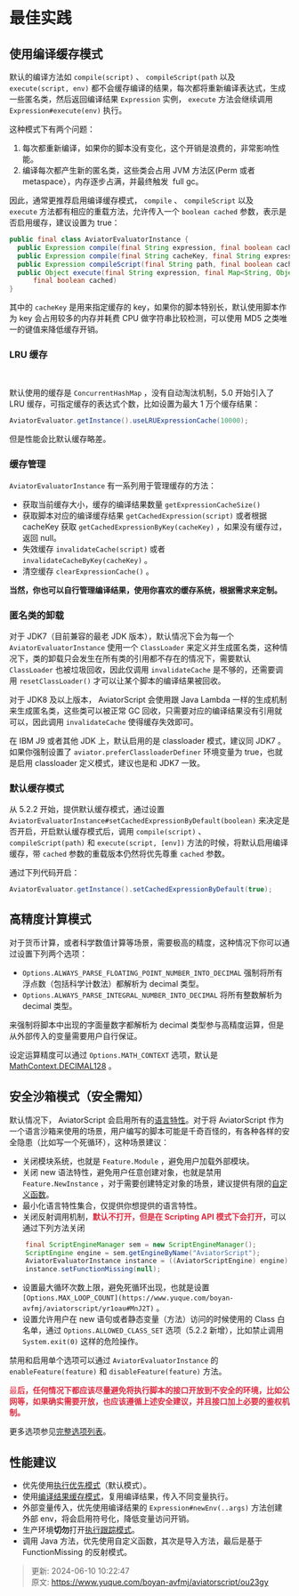 # 最佳实践



## 使用编译缓存模式


默认的编译方法如 `compile(script)` 、 `compileScript(path` 以及 `execute(script, env)` 都不会缓存编译的结果，每次都将重新编译表达式，生成一些匿名类，然后返回编译结果 `Expression` 实例， `execute` 方法会继续调用 `Expression#execute(env)` 执行。



这种模式下有两个问题：

1. 每次都重新编译，如果你的脚本没有变化，这个开销是浪费的，非常影响性能。
2. 编译每次都产生新的匿名类，这些类会占用 JVM 方法区(Perm 或者 metaspace），内存逐步占满，并最终触发  full gc。



因此，通常更推荐启用编译缓存模式， `compile` 、 `compileScript` 以及 `execute` 方法都有相应的重载方法，允许传入一个 `boolean cached` 参数，表示是否启用缓存，建议设置为 true：



```java
public final class AviatorEvaluatorInstance {
  public Expression compile(final String expression, final boolean cached)
  public Expression compile(final String cacheKey, final String expression, final boolean cached)
  public Expression compileScript(final String path, final boolean cached) throws IOException
  public Object execute(final String expression, final Map<String, Object> env,
      final boolean cached)      
}
```



其中的 `cacheKey` 是用来指定缓存的 key，如果你的脚本特别长，默认使用脚本作为 key 会占用较多的内存并耗费 CPU 做字符串比较检测，可以使用 MD5 之类唯一的键值来降低缓存开销。





### LRU 缓存
 

默认使用的缓存是 `ConcurrentHashMap` ，没有自动淘汰机制，5.0 开始引入了 LRU 缓存，可指定缓存的表达式个数，比如设置为最大 1 万个缓存结果：



```java
AviatorEvaluator.getInstance().useLRUExpressionCache(10000);
```

但是性能会比默认缓存略差。



### 缓存管理


`AviatorEvaluatorInstance` 有一系列用于管理缓存的方法：

+ 获取当前缓存大小，缓存的编译结果数量 `getExpressionCacheSize()` 
+ 获取脚本对应的编译缓存结果 `getCachedExpression(script)` 或者根据 cacheKey 获取 `getCachedExpressionByKey(cacheKey)` ，如果没有缓存过，返回 null。
+ 失效缓存 `invalidateCache(script)` 或者 `invalidateCacheByKey(cacheKey)` 。
+ 清空缓存 `clearExpressionCache()` 。



**当然，你也可以自行管理编译结果，使用你喜欢的缓存系统，根据需求来定制。**



### 匿名类的卸载
对于 JDK7（目前兼容的最老 JDK 版本），默认情况下会为每一个 `AviatorEvaluatorInstance` 使用一个 `ClassLoader` 来定义并生成匿名类，这种情况下，类的卸载只会发生在所有类的引用都不存在的情况下，需要默认 `ClassLoader` 也被垃圾回收，因此仅调用 `invalidateCache` 是不够的，还需要调用 `resetClassLoader()` 才可以让某个脚本的编译结果被回收。



对于 JDK8 及以上版本， AviatorScript 会使用跟 Java Lambda 一样的生成机制来生成匿名类，这些类可以被正常 GC 回收，只需要对应的编译结果没有引用就可以，因此调用 `invalidateCache` 使得缓存失效即可。



在 IBM J9 或者其他 JDK 上，默认启用的是 classloader 模式，建议同 JDK7 。如果你强制设置了 `aviator.preferClassloaderDefiner` 环境变量为 true，也就是启用 classloader 定义模式，建议也是和 JDK7 一致。



### 默认缓存模式


从 5.2.2 开始，提供默认缓存模式，通过设置 `AviatorEvaluatorInstance#setCachedExpressionByDefault(boolean)` 来决定是否开启，开启默认缓存模式后，调用 `compile(script)` 、 `compileScript(path)` 和 `execute(script, [env])` 方法的时候，将默认启用编译缓存，带 `cached` 参数的重载版本仍然将优先尊重  `cached` 参数。



通过下列代码开启：



```java
AviatorEvaluator.getInstance().setCachedExpressionByDefault(true);
```



## 高精度计算模式


对于货币计算，或者科学数值计算等场景，需要极高的精度，这种情况下你可以通过设置下列两个选项：



+ `Options.ALWAYS_PARSE_FLOATING_POINT_NUMBER_INTO_DECIMAL` 强制将所有浮点数（包括科学计数法）都解析为 decimal 类型。
+ `Options.ALWAYS_PARSE_INTEGRAL_NUMBER_INTO_DECIMAL` 将所有整数解析为 decimal 类型。



来强制将脚本中出现的字面量数字都解析为 decimal 类型参与高精度运算，但是从外部传入的变量需要用户自行保证。



设定运算精度可以通过 `Options.MATH_CONTEXT` 选项，默认是 [MathContext.DECIMAL128](https://docs.oracle.com/javase/7/docs/api/java/math/MathContext.html#DECIMAL128) 。



## 安全沙箱模式（安全需知）


默认情况下， AviatorScript 会启用所有的[语言特性](https://www.yuque.com/boyan-avfmj/aviatorscript/yr1oau#6Upjs)。对于将 AviatorScript 作为一个语言沙箱来使用的场景，用户编写的脚本可能是千奇百怪的，有各种各样的安全隐患（比如写一个死循环），这种场景建议：



+ 关闭模块系统，也就是 `Feature.Module` ，避免用户加载外部模块。
+ 关闭 new 语法特性，避免用户任意创建对象，也就是禁用 `Feature.NewInstance` ，对于需要创建特定对象的场景，建议提供有限的[自定义函数](https://www.yuque.com/boyan-avfmj/aviatorscript/xbdgg2)。
+ 最小化语言特性集合，仅提供你想提供的语言特性。
+ 关闭反射调用机制，**<font style="color:#DF2A3F;">默认不打开，但是在 Scripting API 模式下会打开</font>**，可以通过下列方法关闭

```java
    final ScriptEngineManager sem = new ScriptEngineManager();
    ScriptEngine engine = sem.getEngineByName("AviatorScript");
    AviatorEvaluatorInstance instance = ((AviatorScriptEngine) engine).getEngine();
    instance.setFunctionMissing(null);
```

+ 设置最大循环次数上限，避免死循环出现，也就是设置 `[Options.MAX_LOOP_COUNT](https://www.yuque.com/boyan-avfmj/aviatorscript/yr1oau#MnJ2T)` 。
+ 设置允许用户在 new 语句或者静态变量（方法）访问的时候使用的 Class 白名单，通过 `Options.ALLOWED_CLASS_SET` 选项（5.2.2 新增），比如禁止调用  `System.exit(0)` 这样的危险操作。



禁用和启用单个选项可以通过 `AviatorEvaluatorInstance` 的 `enableFeature(feature)` 和 `disableFeature(feature)` 方法。



<font style="color:#DF2A3F;">最</font>**<font style="color:#DF2A3F;">后，任何情况下都应该尽量避免将执行脚本的接口开放到不安全的环境，比如公网等，如果确实需要开放，也应该遵循上述安全建议，并且接口加上必要的鉴权机制。</font>**



更多选项参见[完整选项列表](https://www.yuque.com/boyan-avfmj/aviatorscript/yr1oau)。



## 性能建议


+ 优先使用[执行优先模式](https://www.yuque.com/boyan-avfmj/aviatorscript/yr1oau#OPTIMIZE_LEVEL)（默认模式）。
+ 使用[编译结果缓存模式](#On0Pg)，复用编译结果，传入不同变量执行。
+ 外部变量传入，优先使用编译结果的 `Expression#newEnv(..args)` 方法创建外部 env，将会启用符号化，降低变量访问开销。
+ 生产环境**切勿**打开[执行跟踪模式](https://www.yuque.com/boyan-avfmj/aviatorscript/yr1oau#TRACE_EVAL)。
+ 调用 Java 方法，优先使用自定义函数，其次是导入方法，最后是基于 FunctionMissing 的反射模式。





> 更新: 2024-06-10 10:22:47  
> 原文: <https://www.yuque.com/boyan-avfmj/aviatorscript/ou23gy>